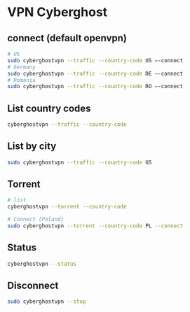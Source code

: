 # VPN Cyberghost

## connect (default openvpn)

```sh
# US
sudo cyberghostvpn --traffic --country-code US –-connect
# Germany
sudo cyberghostvpn --traffic --country-code DE –-connect
# Romania
sudo cyberghostvpn --traffic --country-code RO –-connect
```

## List country codes

```sh
cyberghostvpn --traffic --country-code
```

## List by city

```sh
sudo cyberghostvpn --traffic --country-code US
```

## Torrent

```sh
# list
cyberghostvpn --torrent --country-code

# Connect (Poland)
sudo cyberghostvpn --torrent --country-code PL --connect
```

## Status

```sh
cyberghostvpn --status
```

## Disconnect

```sh
sudo cyberghostvpn --stop
```
